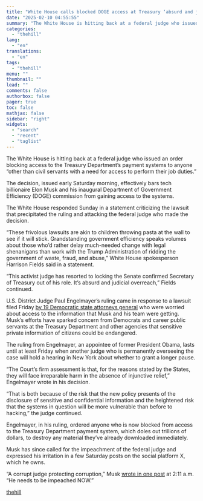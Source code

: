 ```yaml
---
title: "White House calls blocked DOGE access at Treasury ‘absurd and judicial overreach’"
date: "2025-02-10 04:55:55"
summary: "The White House is hitting back at a federal judge who issued an order blocking access to the Treasury Department’s payment systems to anyone “other than civil servants with a need for access to perform their job duties.” The decision, issued early Saturday morning, effectively bars tech billionaire Elon Musk..."
categories:
  - "thehill"
lang:
  - "en"
translations:
  - "en"
tags:
  - "thehill"
menu: ""
thumbnail: ""
lead: ""
comments: false
authorbox: false
pager: true
toc: false
mathjax: false
sidebar: "right"
widgets:
  - "search"
  - "recent"
  - "taglist"
---
```


The White House is hitting back at a federal judge who issued an order blocking access to the Treasury Department’s payment systems to anyone “other than civil servants with a need for access to perform their job duties.”

The decision, issued early Saturday morning, effectively bars tech billionaire Elon Musk and his inaugural Department of Government Efficiency (DOGE) commission from gaining access to the systems.

The White House responded Sunday in a statement criticizing the lawsuit that precipitated the ruling and attacking the federal judge who made the decision.

“These frivolous lawsuits are akin to children throwing pasta at the wall to see if it will stick. Grandstanding government efficiency speaks volumes about those who’d rather delay much-needed change with legal shenanigans than work with the Trump Administration of ridding the government of waste, fraud, and abuse,” White House spokesperson Harrison Fields said in a statement.

“This activist judge has resorted to locking the Senate confirmed Secretary of Treasury out of his role. It’s absurd and judicial overreach,” Fields continued.

U.S. District Judge Paul Engelmayer’s ruling came in response to a lawsuit filed Friday [by 19 Democratic state attorneys general](https://thehill.com/regulation/court-battles/5133955-democratic-ags-sue-over-doge-access-to-treasury-payment-systems/) who were worried about access to the information that Musk and his team were getting. Musk’s efforts have sparked concern from Democrats and career public servants at the Treasury Department and other agencies that sensitive private information of citizens could be endangered.

The ruling from Engelmayer, an appointee of former President Obama, lasts until at least Friday when another judge who is permanently overseeing the case will hold a hearing in New York about whether to grant a longer pause.

“The Court’s firm assessment is that, for the reasons stated by the States, they will face irreparable harm in the absence of injunctive relief,” Engelmayer wrote in his decision.

“That is both because of the risk that the new policy presents of the disclosure of sensitive and confidential information and the heightened risk that the systems in question will be more vulnerable than before to hacking,” the judge continued.

Engelmayer, in his ruling, ordered anyone who is now blocked from access to the Treasury Department payment system, which doles out trillions of dollars, to destroy any material they’ve already downloaded immediately.

Musk has since called for the impeachment of the federal judge and expressed his irritation in a few Saturday posts on the social platform X, which he owns.

“A corrupt judge protecting corruption,” Musk [wrote in one post](https://x.com/elonmusk/status/1888485948121366871?s=43&t=yvJsmV0mu2913uNCsjBAcQ) at 2:11 a.m. “He needs to be impeached NOW.”

[thehill](https://thehill.com/homenews/administration/5135147-white-house-doge-treasury/)
